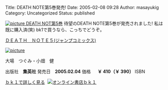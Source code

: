 Title: DEATH NOTE第5巻発売!
Date: 2005-02-08 09:28
Author: masayukig
Category: Uncategorized
Status: published

[
![picture](http://images-jp.amazon.com/images/P/4088737741.09.TZZZZZZZ.jpg)
DEATH
NOT第5巻](http://www.amazon.co.jp/exec/obidos/ASIN/4088737741/hughundercons-22/ref=nosim)
待望のDEATH NOTE第5巻が発売されました!
私は既に購入済(笑)
bk1で買うなら、こっちでどうぞ。

[ＤＥＡＴＨ　ＮＯＴＥ５(ジャンプコミックス)](http://www.bk1.co.jp/cgi-bin/srch/srch_detail.cgi?aid=p-hugh55881&bibid=02517339 "オンライン書店ｂｋ１：ＤＥＡＴＨ　ＮＯＴＥ５(ジャンプコミックス)")

[![picture](http://www.bk1.co.jp/bookimages/02/51/73/39/025173390000.jpg)](http://www.bk1.co.jp/cgi-bin/srch/srch_detail.cgi?aid=p-hugh55881&bibid=02517339 "オンライン書店ｂｋ１：ＤＥＡＴＨ　ＮＯＴＥ５(ジャンプコミックス)")

大場　つぐみ・小畑　健

出版社　**集英社**
発売日　**2005.02.04**
価格  　**￥ 410（￥ 390）**
ISBN  　

[ｂｋ１で詳しく見る](http://www.bk1.co.jp/cgi-bin/srch/srch_detail.cgi?aid=p-hugh55881&bibid=02517339 "オンライン書店ｂｋ１：ＤＥＡＴＨ　ＮＯＴＥ５(ジャンプコミックス)")  [![オンライン書店ｂｋ１](http://www.bk1.co.jp/images/breeder/banner/button.gif)](http://www.bk1.co.jp/cgi-bin/srch/srch_top.cgi?aid=p-hugh55881 "オンライン書店ｂｋ１")
